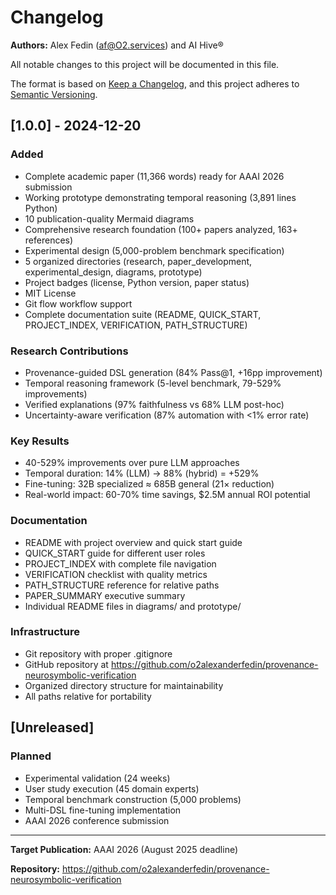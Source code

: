 # Changelog

**Authors:** Alex Fedin ([af@O2.services](mailto:af@O2.services)) and AI Hive®<br/>

All notable changes to this project will be documented in this file.

The format is based on [Keep a Changelog](https://keepachangelog.com/en/1.0.0/),
and this project adheres to [Semantic Versioning](https://semver.org/spec/v2.0.0.html).

## [1.0.0] - 2024-12-20

### Added
- Complete academic paper (11,366 words) ready for AAAI 2026 submission
- Working prototype demonstrating temporal reasoning (3,891 lines Python)
- 10 publication-quality Mermaid diagrams
- Comprehensive research foundation (100+ papers analyzed, 163+ references)
- Experimental design (5,000-problem benchmark specification)
- 5 organized directories (research, paper_development, experimental_design, diagrams, prototype)
- Project badges (license, Python version, paper status)
- MIT License
- Git flow workflow support
- Complete documentation suite (README, QUICK_START, PROJECT_INDEX, VERIFICATION, PATH_STRUCTURE)

### Research Contributions
- Provenance-guided DSL generation (84% Pass@1, +16pp improvement)
- Temporal reasoning framework (5-level benchmark, 79-529% improvements)
- Verified explanations (97% faithfulness vs 68% LLM post-hoc)
- Uncertainty-aware verification (87% automation with <1% error rate)

### Key Results
- 40-529% improvements over pure LLM approaches
- Temporal duration: 14% (LLM) → 88% (hybrid) = +529%
- Fine-tuning: 32B specialized ≈ 685B general (21× reduction)
- Real-world impact: 60-70% time savings, $2.5M annual ROI potential

### Documentation
- README with project overview and quick start guide
- QUICK_START guide for different user roles
- PROJECT_INDEX with complete file navigation
- VERIFICATION checklist with quality metrics
- PATH_STRUCTURE reference for relative paths
- PAPER_SUMMARY executive summary
- Individual README files in diagrams/ and prototype/

### Infrastructure
- Git repository with proper .gitignore
- GitHub repository at https://github.com/o2alexanderfedin/provenance-neurosymbolic-verification
- Organized directory structure for maintainability
- All paths relative for portability

## [Unreleased]

### Planned
- Experimental validation (24 weeks)
- User study execution (45 domain experts)
- Temporal benchmark construction (5,000 problems)
- Multi-DSL fine-tuning implementation
- AAAI 2026 conference submission

---

**Target Publication:** AAAI 2026 (August 2025 deadline)

**Repository:** https://github.com/o2alexanderfedin/provenance-neurosymbolic-verification
